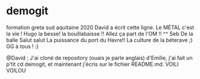# demogit
formation greta sud aquitaine 2020
David a écrit cette ligne.
Le MÉTAL c'est la vie ! Hugo
la besse! la bouillabaisse !! Allez ça part de l'OM !! ^^ Seb
De la balle
Salut salut
La puissance du port du Havre!! La culture de la béterave ;) 
GG à tous ! :)

@David : J'ai cloné de repository (ouais je parle anglais) d'Emilie, j'ai fait un p'tit cd demogit, et maintenant j'écris sur le fichier README.md. VOILI VOILOU
